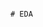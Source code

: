                                                                                                                                                 # EDA 
